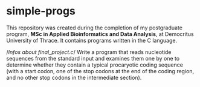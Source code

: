 # simple-progs

This repository was created during the completion of my postgraduate program, **MSc in Applied Bioinformatics and Data Analysis**, at Democritus University of Thrace. It contains programs written in the C language.


/*Infos about final_project.c*/ 
Write a program that reads nucleotide sequences from the standard input and examines them one by one to determine whether they contain a typical procaryotic coding sequence (with a start codon, one of the stop codons at the end of the coding region, and no other stop codons in the intermediate section).
